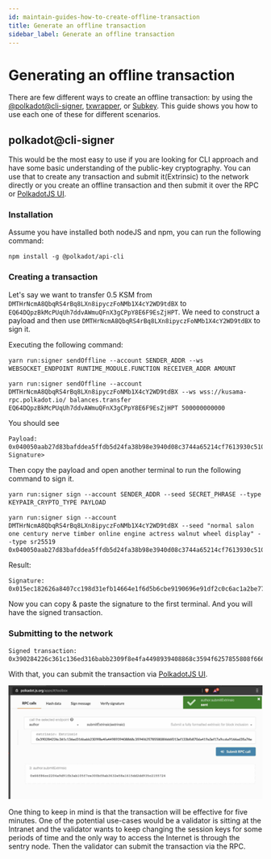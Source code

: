 ```yaml
---
id: maintain-guides-how-to-create-offline-transaction
title: Generate an offline transaction
sidebar_label: Generate an offline transaction
---
```


# Generating an offline transaction

There are few different ways to create an offline transaction: by using the [@polkadot@cli-signer](https://github.com/polkadot-js/tools/tree/master/packages/signer-cli), [txwrapper](https://github.com/paritytech/txwrapper), or [Subkey](https://github.com/paritytech/substrate/tree/master/bin/utils/subkey). This guide shows you how to use each one of these for different scenarios. 

## polkadot@cli-signer

This would be the most easy to use if you are looking for CLI approach and have some basic understanding of the public-key cryptography. You can use that to create any transaction and submit it(Extrinsic) to the network directly or you create an offline transaction and then submit it over the RPC or [PolkadotJS UI](https://polkadot.js.org/apps/#/toolbox).


### Installation

Assume you have installed both nodeJS and npm, you can run the following command:

```
npm install -g @polkadot/api-cli
```
### Creating a transaction

Let's say we want to transfer 0.5 KSM from `DMTHrNcmA8QbqRS4rBq8LXn8ipyczFoNMb1X4cY2WD9tdBX` to `EQ64DQpzBkMcPUqUh7ddvAWmuQFnX3gCPpY8E6F9EsZjHPT`. We need to construct a payload and then use `DMTHrNcmA8QbqRS4rBq8LXn8ipyczFoNMb1X4cY2WD9tdBX` to sign it. 

Executing the following command:

```
yarn run:signer sendOffline --account SENDER_ADDR --ws WEBSOCKET_ENDPOINT RUNTIME_MODULE.FUNCTION RECEIVER_ADDR AMOUNT
```

```
yarn run:signer sendOffline --account DMTHrNcmA8QbqRS4rBq8LXn8ipyczFoNMb1X4cY2WD9tdBX --ws wss://kusama-rpc.polkadot.io/ balances.transfer EQ64DQpzBkMcPUqUh7ddvAWmuQFnX3gCPpY8E6F9EsZjHPT 500000000000

```

You should see 

```
Payload: 0x040050aab27d83bafddea5ffdb5d24fa38b98e3940d08c3744a65214cf7613930c51070088526a743501d0001a040000b0a8d493285c2df73290dfb7e61f870f17b41801197a149ca93654499ea3dafec37cfc20a7851d7139acd706cdc47a3abc6f8b23a28c7f72098138a09e15b4df
Signature> 
```

Then copy the payload and open another terminal to run the following command to sign it. 

```
yarn run:signer sign --account SENDER_ADDR --seed SECRET_PHRASE --type KEYPAIR_CRYPTO_TYPE PAYLOAD
```

```
yarn run:signer sign --account DMTHrNcmA8QbqRS4rBq8LXn8ipyczFoNMb1X4cY2WD9tdBX --seed "normal salon one century nerve timber online engine actress walnut wheel display" --type sr25519 0x040050aab27d83bafddea5ffdb5d24fa38b98e3940d08c3744a65214cf7613930c51070088526a742503cc001a040000b0a8d493285c2df73290dfb7e61f870f17b41801197a149ca93654499ea3dafe6d6b1c0764c0e434e8f690052c72777c916d50aef8185cd5f40d6200c3a557cb

```

Result:

```
Signature: 0x015ec182626a8407cc198d31efb14664e1f6d5b6cbe9190696e91df2c0c6ac1a2be7759be8533b56cd579a5f118dd3e490d7660abf40a3fafc9b10c4ae557ae584
```

Now you can copy & paste the signature to the first terminal. And you will have the signed transaction.

### Submitting to the network

```
Signed transaction:
0x390284226c361c136ed316babb2309f8e4fa4498939408868c3594f6257855808f666f015ec182626a8407cc198d31efb14664e1f6d5b6cbe9190696e91df2c0c6ac1a2be7759be8533b56cd579a5f118dd3e490d7660abf40a3fafc9b10c4ae557ae5843501d000040050aab27d83bafddea5ffdb5d24fa38b98e3940d08c3744a65214cf7613930c51070088526a74
```

With that, you can submit the transaction via [PolkadotJS UI](https://polkadot.js.org/apps/#/toolbox).


![offline transaction](assets/others/offline_transaction.jpg)


One thing to keep in mind is that the transaction will be effective for five minutes. One of the potential use-cases would be a validator is sitting at the Intranet and the validator wants to keep changing the session keys for some periods of time and the only way to access the Internet is through the sentry node. Then the validator can submit the transaction via the RPC. 
